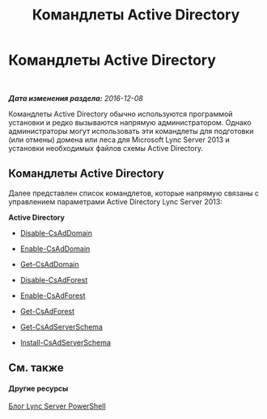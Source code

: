 ﻿---
title: Командлеты Active Directory
TOCTitle: Командлеты Active Directory
ms:assetid: 313d73cb-f3db-4bc4-8708-de4da1d719c1
ms:mtpsurl: https://technet.microsoft.com/ru-ru/library/Gg415640(v=OCS.15)
ms:contentKeyID: 49309366
ms.date: 12/10/2016
mtps_version: v=OCS.15
ms.translationtype: HT
---

# Командлеты Active Directory

 

_**Дата изменения раздела:** 2016-12-08_

Командлеты Active Directory обычно используются программой установки и редко вызываются напрямую администратором. Однако администраторы могут использовать эти командлеты для подготовки (или отмены) домена или леса для Microsoft Lync Server 2013 и установки необходимых файлов схемы Active Directory.

## Командлеты Active Directory

Далее представлен список командлетов, которые напрямую связаны с управлением параметрами Active Directory Lync Server 2013:

**Active Directory**

  -   
    [Disable-CsAdDomain](disable-csaddomain.md)

  -   
    [Enable-CsAdDomain](enable-csaddomain.md)

  -   
    [Get-CsAdDomain](get-csaddomain.md)

  -   
    [Disable-CsAdForest](disable-csadforest.md)

  -   
    [Enable-CsAdForest](enable-csadforest.md)

  -   
    [Get-CsAdForest](get-csadforest.md)

  -   
    [Get-CsAdServerSchema](get-csadserverschema.md)

  -   
    [Install-CsAdServerSchema](install-csadserverschema.md)

## См. также

#### Другие ресурсы

[Блог Lync Server PowerShell](http://go.microsoft.com/fwlink/?linkid=203150%26clcid=0x419)

